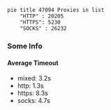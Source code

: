 
```mermaid
pie title 47094 Proxies in list
    "HTTP" : 20205
    "HTTPS": 5230
    "SOCKS" : 26232
```

### Some Info
#### Average Timeout

- mixed: 3.2s
- http: 1.3s
- https: 8.3s
- socks: 4.7s